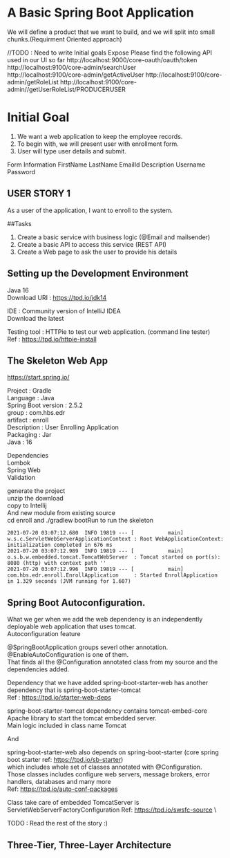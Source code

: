 # A Basic Spring Boot Application

We will define a product that we want to build, and we will split into small chunks.(Requirment Oriented approach)

//TODO : Need to write Initial goals
Expose
Please find the following API used in our UI so far
http://localhost:9000/core-oauth/oauth/token
http://localhost:9100/core-admin/searchUser  
http://localhost:9100/core-admin/getActiveUser
http://localhost:9100/core-admin/getRoleList
http://localhost:9100/core-admin//getUserRoleList/PRODUCERUSER

Initial Goal
============
1. We want a web application to keep the employee records.
2. To begin with, we will present user with enrollment form.
3. User will type user details and submit.

Form Information
FirstName
LastName
EmailId
Description
Username
Password

## USER STORY 1
As a user of the application, I want to enroll to the system. 

##Tasks
1. Create a basic service with business logic (@Email and mailsender)
2. Create a basic API to access this service (REST API)
3. Create a Web page to ask the user to provide his details


## Setting up the Development Environment

Java 16 \
Download URI : https://tpd.io/jdk14

IDE : Community version of IntelliJ IDEA \
Download the latest

Testing tool : HTTPie to test our web application. (command line tester)\
Ref : https://tpd.io/httpie-install


## The Skeleton Web App

https://start.spring.io/

Project : Gradle \
Language : Java \
Spring Boot version : 2.5.2 \
group : com.hbs.edr \
artifact : enroll \
Description : User Enrolling Application \
Packaging : Jar \
Java : 16 

Dependencies \
Lombok \
Spring Web \
Validation

generate the project \
unzip the download \
copy to Intellij \
And new module from existing source \
cd enroll and ./gradlew bootRun to run the skeleton

```
2021-07-20 03:07:12.680  INFO 19819 --- [           main] w.s.c.ServletWebServerApplicationContext : Root WebApplicationContext: initialization completed in 676 ms
2021-07-20 03:07:12.989  INFO 19819 --- [           main] o.s.b.w.embedded.tomcat.TomcatWebServer  : Tomcat started on port(s): 8080 (http) with context path ''
2021-07-20 03:07:12.996  INFO 19819 --- [           main] com.hbs.edr.enroll.EnrollApplication     : Started EnrollApplication in 1.329 seconds (JVM running for 1.607)

```

## Spring Boot Autoconfiguration.

What we ger when we add the web dependency is an independently deployable web application that uses tomcat. \
Autoconfiguration feature

@SpringBootApplication groups severl other annotation.\
@EnableAutoConfiguration is one of them.\
That finds all the @Configuration annotated class from my source and the dependencies added.

Dependency that we have added spring-boot-starter-web has another dependency that is spring-boot-starter-tomcat\
Ref : https://tpd.io/starter-web-deps

spring-boot-starter-tomcat dependency contains tomcat-embed-core \
Apache library to start the tomcat embedded server. \
Main logic included in class name Tomcat

And

spring-boot-starter-web also depends on spring-boot-starter (core spring boot starter ref: https://tpd.io/sb-starter)\
which includes whole set of classes annotated with @Configuration. \
Those classes includes configure web servers, message brokers, error handlers, databases and many more \
Ref: https://tpd.io/auto-conf-packages

Class take care of embedded TomcatServer is ServletWebServerFactoryConfiguration Ref: https://tpd.io/swsfc-source \

TODO : Read the rest of the story :)


## Three-Tier, Three-Layer Architecture


























